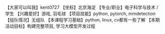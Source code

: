 【大家可以叫我】kent0727
【坐标】北京海淀
【专业/职业】电子科学与技术 / 学生
【兴趣爱好】游戏, 羽毛球
【项目技能】python, pytorch, mmdetection
【组队情况】无组队
【本课程学习基础】python, linux, cv都有一些了解
【本期活动目标】构建完整项目, 学习大模型开发过程